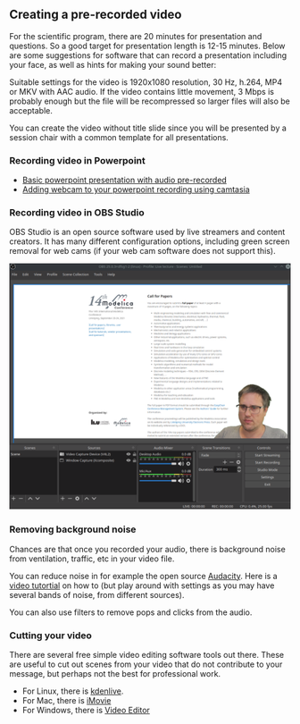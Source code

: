 ## Creating a pre-recorded video

For the scientific program, there are 20 minutes for presentation and questions.
So a good target for presentation length is 12-15 minutes.
Below are some suggestions for software that can record a presentation including your face, as well as hints for making your sound better:

Suitable settings for the video is 1920x1080 resolution, 30 Hz, h.264, MP4 or MKV with AAC audio.
If the video contains little movement, 3 Mbps is probably enough but the file will be recompressed so larger files will also be acceptable.

You can create the video without title slide since you will be presented by a session chair with a common template for all presentations.

### Recording video in Powerpoint

* [Basic powerpoint presentation with audio pre-recorded](https://support.microsoft.com/en-us/office/record-a-slide-show-with-narration-and-slide-timings-0b9502c6-5f6c-40ae-b1e7-e47d8741161c)
* [Adding webcam to your powerpoint recording using camtasia](https://www.techsmith.com/blog/record-a-presentation/)

### Recording video in OBS Studio

OBS Studio is an open source software used by live streamers and content creators.
It has many different configuration options, including green screen removal for web cams (if your web cam software does not support this).

![Example of OBS recording](/images/obs-prerecord.png)


### Removing background noise

Chances are that once you recorded your audio, there is background noise from ventilation, traffic, etc in your video file.

You can reduce noise in for example the open source [Audacity](https://www.audacityteam.org/). Here is a [video tutortial](https://www.youtube.com/watch?v=79zeZnIBpbQ) on how to (but play around with settings as you may have several bands of noise, from different sources).

You can also use filters to remove pops and clicks from the audio.

### Cutting your video

There are several free simple video editing software tools out there.
These are useful to cut out scenes from your video that do not contribute to your message, but perhaps not the best for professional work.

* For Linux, there is [kdenlive](https://kdenlive.org/en/).
* For Mac, there is [iMovie](https://apps.apple.com/us/app/imovie/id408981434?amp%3Bls=1&amp%3Bv0=www-us-mac-imovie-app-imovie&mt=12)
* For Windows, there is [Video Editor](https://education.microsoft.com/en-us/resource/1febf818)
